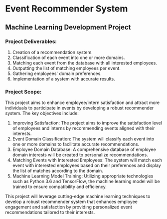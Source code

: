 # Event Recommender System
## Machine Learning Development Project

### Project Deliverables:
1. Creation of a recommendation system.
2. Classification of each event into one or more domains.
3. Matching each event from the database with all interested employees.
4. Outputting the list of matching employees per event.
5. Gathering employees' domain preferences.
6. Implementation of a system with accurate results.

### Project Scope:
This project aims to enhance employee/intern satisfaction and attract more individuals to participate in events by developing a robust recommender system. The key objectives include:

1. Improving Satisfaction: The project aims to improve the satisfaction level of employees and interns by recommending events aligned with their interests.
2. Event Domain Classification: The system will classify each event into one or more domains to facilitate accurate recommendations.
3. Employee Domain Database: A comprehensive database of employee domain interests will be created to personalize recommendations.
4. Matching Events with Interested Employees: The system will match each event with interested employees based on their preferences and display the list of matches according to the domain.
5. Machine Learning Model Training: Utilizing appropriate technologies such as Python 3.6 and TensorFlow, the machine learning model will be trained to ensure compatibility and efficiency.

This project will leverage cutting-edge machine learning techniques to develop a robust recommender system that enhances employee engagement and satisfaction by providing personalized event recommendations tailored to their interests.
